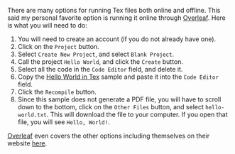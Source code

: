 There are many options for running Tex files both online and offline. This said my personal favorite option is running it online through [Overleaf][1]. Here is what you will need to do:

1. You will need to create an account (if you do not already have one).
2. Click on the `Project` button.
3. Select `Create New Project`, and select `Blank Project`.
4. Call the project `Hello World`, and click the `Create` button.
5. Select all the code in the `Code Editor` field, and delete it.
6. Copy the [Hello World in Tex][3] sample and paste it into the `Code Editor` field.
7. Click the `Recompile` button.
8. Since this sample does not generate a PDF file, you will have to scroll down to the bottom, click
   on the `Other Files` button, and select `hello-world.txt`. This will download the file to your
   computer. If you open that file, you will see `Hello, World!`.

[Overleaf][1] even covers the other options including themselves on their website [here][2].

[1]: https://www.overleaf.com/
[2]: https://www.overleaf.com/learn
[3]: https://github.com/TheRenegadeCoder/sample-programs/blob/main/archive/t/tex/hello-world.tex

